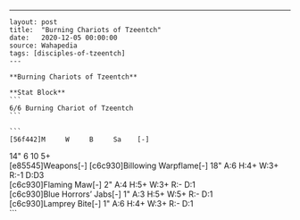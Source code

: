 ---
    layout: post
    title:  "Burning Chariots of Tzeentch"
    date:   2020-12-05 00:00:00
    source: Wahapedia
    tags: [disciples-of-tzeentch]
    ---
    
    **Burning Chariots of Tzeentch**
    
    **Stat Block**
    ```
    6/6 Burning Chariot of Tzeentch
    ```
    
    ```
    [56f442]M     W     B     Sa    [-]
14"   6     10    5+    
[e85545]Weapons[-]
[c6c930]Billowing Warpflame[-]
18"    A:6    H:4+   W:3+   R:-1   D:D3  
[c6c930]Flaming Maw[-]
2"     A:4    H:5+   W:3+   R:-    D:1   
[c6c930]Blue Horrors’ Jabs[-]
1"     A:3    H:5+   W:5+   R:-    D:1   
[c6c930]Lamprey Bite[-]
1"     A:6    H:4+   W:3+   R:-    D:1   
    ```
    
    
    